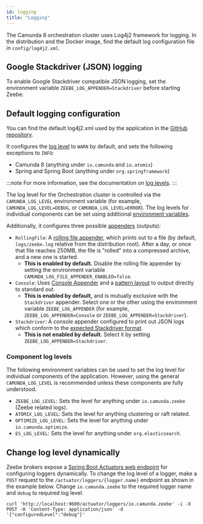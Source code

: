 ```yaml
---
id: logging
title: "Logging"
---
```


The Camunda 8 orchestration cluster uses Log4j2 framework for logging. In the distribution and the Docker image, find the default log configuration file
in `config/log4j2.xml`.

## Google Stackdriver (JSON) logging

To enable Google Stackdriver compatible JSON logging, set the environment variable `ZEEBE_LOG_APPENDER=Stackdriver` before starting Zeebe.

## Default logging configuration

You can find the default log4j2.xml used by the application in the [GitHub repository](https://github.com/camunda/camunda/blob/main/dist/src/main/config/log4j2.xml).

It configures the [log level](https://logging.apache.org/log4j/2.x/manual/customloglevels.html) to `WARN` by default, and sets the following exceptions to `INFO`:

- Camunda 8 (anything under `io.camunda` and `io.atomix`)
- Spring and Spring Boot (anything under `org.springframework`)

:::note
For more information, see the documentation on [log levels](../../operational-guides/monitoring/log-levels.md).
:::

The log level for the Orchestration cluster is controlled via the `CAMUNDA_LOG_LEVEL` environment variable (for example, `CAMUNDA_LOG_LEVEL=DEBUG`, or
`CAMUNDA_LOG_LEVEL=ERROR`). The log levels for individual components can be set using additional [environment variables](#component-log-levels).

Additionally, it configures three possible [appenders](https://logging.apache.org/log4j/2.x/manual/appenders.html) (outputs):

- `RollingFile`: A [rolling file appender](https://logging.apache.org/log4j/2.x/manual/appenders/rolling-file.html), which prints out to a file
  (by default, `logs/zeebe.log` relative from the distribution root). After a day, or once that file reaches 250MB, the file is "rolled" into a
  compressed archive, and a new one is started.
  - **This is enabled by default.** Disable the rolling file appender by setting the environment variable
    `CAMUNDA_LOG_FILE_APPENDER_ENABLED=false`.
- `Console`: Uses [Console Appender](https://logging.apache.org/log4j/2.x/manual/appenders.html#ConsoleAppender) and a
  [pattern layout](https://logging.apache.org/log4j/2.x/manual/pattern-layout.html) to output directly to standard out.
  - **This is enabled by default,** and is mutually exclusive with the `Stackdriver` appender. Select one or the other using the environment variable `ZEEBE_LOG_APPENDER` (for example, `ZEEBE_LOG_APPENDER=Console` or `ZEEBE_LOG_APPENDER=Stackdriver`).
- `Stackdriver`: A console appender configured to print out JSON logs which conform to the
  [expected Stackdriver format](https://cloud.google.com/logging/docs/reference/v2/rest/v2/LogEntry).
  - **This is not enabled by default.** Select it by setting `ZEEBE_LOG_APPENDER=Stackdriver`.

### Component log levels

The following environment variables can be used to set the log level for individual components of the application. However, using the general
`CAMUNDA_LOG_LEVEL` is recommended unless these components are fully understood.

- `ZEEBE_LOG_LEVEL`: Sets the level for anything under `io.camunda.zeebe` (Zeebe related logs).
- `ATOMIX_LOG_LEVEL`: Sets the level for anything clustering or raft related.
- `OPTIMIZE_LOG_LEVEL`: Sets the level for anything under `io.camunda.optimize`.
- `ES_LOG_LEVEL`: Sets the level for anything under `org.elasticsearch`.

## Change log level dynamically

Zeebe brokers expose a [Spring Boot Actuators web endpoint](https://docs.spring.io/spring-boot/docs/current/actuator-api/html/#loggers) for configuring loggers dynamically.
To change the log level of a logger, make a `POST` request to the `/actuator/loggers/{logger.name}` endpoint as shown in the example below.
Change `io.camunda.zeebe` to the required logger name and `debug` to required log level.

```
curl 'http://localhost:9600/actuator/loggers/io.camunda.zeebe' -i -X POST -H 'Content-Type: application/json' -d '{"configuredLevel":"debug"}'
```
